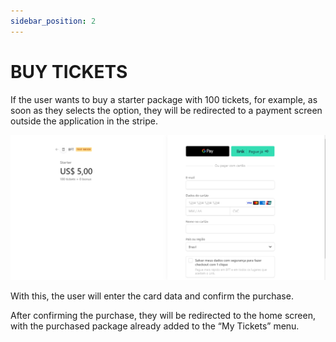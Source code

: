 ```yaml
---
sidebar_position: 2
---
```


# BUY TICKETS

If the user wants to buy a starter package with 100 tickets, for example, as soon as they selects the option, they will be redirected to a payment screen outside the application in the stripe.

![1](./../assets/pagamento.png)

With this, the user will enter the card data and confirm the purchase.

After confirming the purchase, they will be redirected to the home screen, with the purchased package already added to the “My Tickets” menu.
